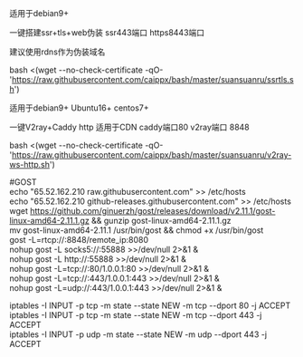 适用于debian9+

一键搭建ssr+tls+web伪装 ssr443端口 https8443端口

建议使用rdns作为伪装域名

bash <(wget --no-check-certificate -qO- 'https://raw.githubusercontent.com/caippx/bash/master/suansuanru/ssrtls.sh')


适用于debian9+ Ubuntu16+ centos7+ 


一键V2ray+Caddy http 适用于CDN caddy端口80 v2ray端口 8848


bash <(wget --no-check-certificate -qO- 'https://raw.githubusercontent.com/caippx/bash/master/suansuanru/v2ray-ws-http.sh')

#GOST<br>
echo "65.52.162.210 raw.githubusercontent.com" >> /etc/hosts<br>
echo "65.52.162.210 github-releases.githubusercontent.com" >> /etc/hosts<br>
wget https://github.com/ginuerzh/gost/releases/download/v2.11.1/gost-linux-amd64-2.11.1.gz && gunzip gost-linux-amd64-2.11.1.gz<br>
mv gost-linux-amd64-2.11.1 /usr/bin/gost && chmod +x /usr/bin/gost<br>
gost -L=rtcp://:8848/remote_ip:8080 <br>
nohup gost -L socks5://:55888 >>/dev/null 2>&1 & <br>
nohup gost -L http://:55888 >>/dev/null 2>&1 & <br>
nohup gost -L=tcp://:80/1.0.0.1:80 >>/dev/null 2>&1 & <br>
nohup gost -L=tcp://:443/1.0.0.1:443 >>/dev/null 2>&1 & <br>
nohup gost -L=udp://:443/1.0.0.1:443 >>/dev/null 2>&1 & <br>

iptables -I INPUT -p tcp -m state --state NEW -m tcp --dport 80 -j ACCEPT <br>
iptables -I INPUT -p tcp -m state --state NEW -m tcp --dport 443 -j ACCEPT <br>
iptables -I INPUT -p udp -m state --state NEW -m udp --dport 443 -j ACCEPT <br>

